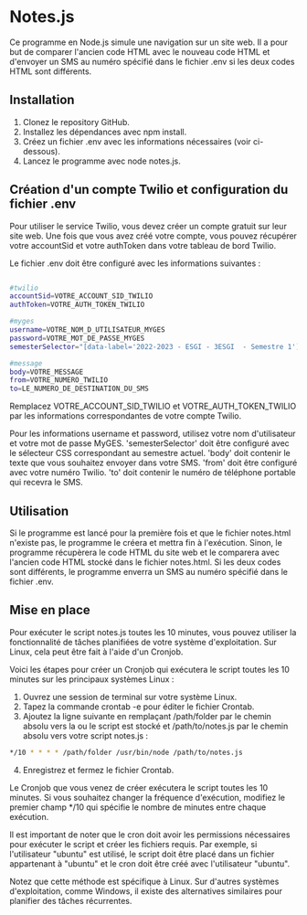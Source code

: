 # Notes.js

Ce programme en Node.js simule une navigation sur un site web. Il a pour but de comparer l'ancien code HTML avec le nouveau code HTML et d'envoyer un SMS au numéro spécifié dans le fichier .env si les deux codes HTML sont différents.
## Installation
1. Clonez le repository GitHub.
2. Installez les dépendances avec npm install.
3. Créez un fichier .env avec les informations nécessaires (voir ci-dessous).
4. Lancez le programme avec node notes.js.

## Création d'un compte Twilio et configuration du fichier .env

Pour utiliser le service Twilio, vous devez créer un compte gratuit sur leur site web. Une fois que vous avez créé votre compte, vous pouvez récupérer votre accountSid et votre authToken dans votre tableau de bord Twilio.

Le fichier .env doit être configuré avec les informations suivantes :

```bash

#twilio
accountSid=VOTRE_ACCOUNT_SID_TWILIO
authToken=VOTRE_AUTH_TOKEN_TWILIO

#myges
username=VOTRE_NOM_D_UTILISATEUR_MYGES
password=VOTRE_MOT_DE_PASSE_MYGES
semesterSelector="[data-label='2022-2023 - ESGI - 3ESGI  - Semestre 1']"

#message
body=VOTRE_MESSAGE
from=VOTRE_NUMERO_TWILIO
to=LE_NUMERO_DE_DESTINATION_DU_SMS
```
Remplacez VOTRE_ACCOUNT_SID_TWILIO et VOTRE_AUTH_TOKEN_TWILIO par les informations correspondantes de votre compte Twilio.

Pour les informations username et password, utilisez votre nom d'utilisateur et votre mot de passe MyGES.
'semesterSelector' doit être configuré avec le sélecteur CSS correspondant au semestre actuel.
'body' doit contenir le texte que vous souhaitez envoyer dans votre SMS.
'from' doit être configuré avec votre numéro Twilio.
'to' doit contenir le numéro de téléphone portable qui recevra le SMS.

## Utilisation

Si le programme est lancé pour la première fois et que le fichier notes.html n'existe pas, le programme le créera et mettra fin à l'exécution. Sinon, le programme récupèrera le code HTML du site web et le comparera avec l'ancien code HTML stocké dans le fichier notes.html. Si les deux codes sont différents, le programme enverra un SMS au numéro spécifié dans le fichier .env.

## Mise en place

Pour exécuter le script notes.js toutes les 10 minutes, vous pouvez utiliser la fonctionnalité de tâches planifiées de votre système d'exploitation. Sur Linux, cela peut être fait à l'aide d'un Cronjob.

Voici les étapes pour créer un Cronjob qui exécutera le script toutes les 10 minutes sur les principaux systèmes Linux :

1. Ouvrez une session de terminal sur votre système Linux.
2. Tapez la commande crontab -e pour éditer le fichier Crontab.
3. Ajoutez la ligne suivante en remplaçant /path/folder par le chemin absolu vers la ou le script est stocké et /path/to/notes.js par le chemin absolu vers votre script notes.js :

```bash
*/10 * * * * /path/folder /usr/bin/node /path/to/notes.js
```

4. Enregistrez et fermez le fichier Crontab.

Le Cronjob que vous venez de créer exécutera le script toutes les 10 minutes. Si vous souhaitez changer la fréquence d'exécution, modifiez le premier champ */10 qui spécifie le nombre de minutes entre chaque exécution.

Il est important de noter que le cron doit avoir les permissions nécessaires pour exécuter le script et créer les fichiers requis. Par exemple, si l'utilisateur "ubuntu" est utilisé, le script doit être placé dans un fichier appartenant à "ubuntu" et le cron doit être créé avec l'utilisateur "ubuntu".

Notez que cette méthode est spécifique à Linux. Sur d'autres systèmes d'exploitation, comme Windows, il existe des alternatives similaires pour planifier des tâches récurrentes.